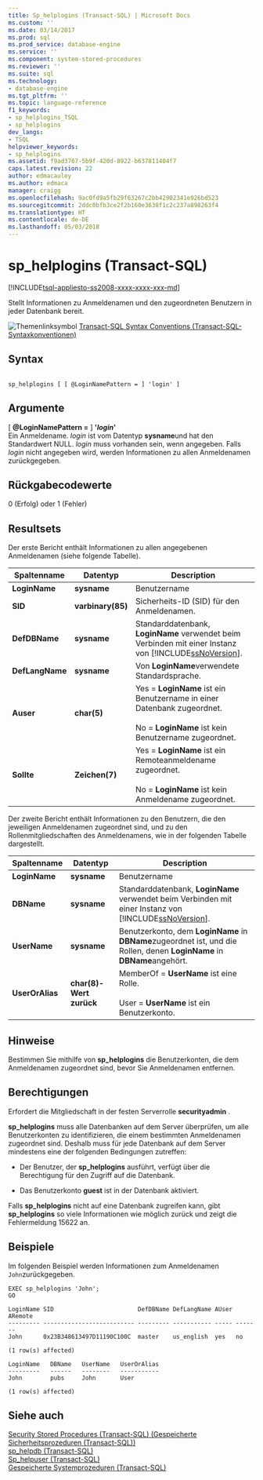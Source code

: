 ```yaml
---
title: Sp_helplogins (Transact-SQL) | Microsoft Docs
ms.custom: ''
ms.date: 03/14/2017
ms.prod: sql
ms.prod_service: database-engine
ms.service: ''
ms.component: system-stored-procedures
ms.reviewer: ''
ms.suite: sql
ms.technology:
- database-engine
ms.tgt_pltfrm: ''
ms.topic: language-reference
f1_keywords:
- sp_helplogins_TSQL
- sp_helplogins
dev_langs:
- TSQL
helpviewer_keywords:
- sp_helplogins
ms.assetid: f9ad3767-5b9f-420d-8922-b637811404f7
caps.latest.revision: 22
author: edmacauley
ms.author: edmaca
manager: craigg
ms.openlocfilehash: 9ac0fd9a5fb29f63267c2bb42902341e926bd523
ms.sourcegitcommit: 2ddc0bfb3ce2f2b160e3638f1c2c237a898263f4
ms.translationtype: HT
ms.contentlocale: de-DE
ms.lasthandoff: 05/03/2018
---
```

# <a name="sphelplogins-transact-sql"></a>sp_helplogins (Transact-SQL)
[!INCLUDE[tsql-appliesto-ss2008-xxxx-xxxx-xxx-md](../../includes/tsql-appliesto-ss2008-xxxx-xxxx-xxx-md.md)]

  Stellt Informationen zu Anmeldenamen und den zugeordneten Benutzern in jeder Datenbank bereit.  
  
 ![Themenlinksymbol](../../database-engine/configure-windows/media/topic-link.gif "Topic link icon") [Transact-SQL Syntax Conventions (Transact-SQL-Syntaxkonventionen)](../../t-sql/language-elements/transact-sql-syntax-conventions-transact-sql.md)  
  
## <a name="syntax"></a>Syntax  
  
```  
  
sp_helplogins [ [ @LoginNamePattern = ] 'login' ]  
```  
  
## <a name="arguments"></a>Argumente  
 [ **@LoginNamePattern =** ] **'***login***'**  
 Ein Anmeldename. *login* ist vom Datentyp **sysname**und hat den Standardwert NULL. *login* muss vorhanden sein, wenn angegeben. Falls *login* nicht angegeben wird, werden Informationen zu allen Anmeldenamen zurückgegeben.  
  
## <a name="return-code-values"></a>Rückgabecodewerte  
 0 (Erfolg) oder 1 (Fehler)  
  
## <a name="result-sets"></a>Resultsets  
 Der erste Bericht enthält Informationen zu allen angegebenen Anmeldenamen (siehe folgende Tabelle).  
  
|Spaltenname|Datentyp|Description|  
|-----------------|---------------|-----------------|  
|**LoginName**|**sysname**|Benutzername|  
|**SID**|**varbinary(85)**|Sicherheits-ID (SID) für den Anmeldenamen.|  
|**DefDBName**|**sysname**|Standarddatenbank, **LoginName** verwendet beim Verbinden mit einer Instanz von [!INCLUDE[ssNoVersion](../../includes/ssnoversion-md.md)].|  
|**DefLangName**|**sysname**|Von **LoginName**verwendete Standardsprache.|  
|**Auser**|**char(5)**|Yes = **LoginName** ist ein Benutzername in einer Datenbank zugeordnet.<br /><br /> No = **LoginName** ist kein Benutzername zugeordnet.|  
|**Sollte**|**Zeichen(7)**|Yes = **LoginName** ist ein Remoteanmeldename zugeordnet.<br /><br /> No = **LoginName** ist kein Anmeldename zugeordnet.|  
  
 Der zweite Bericht enthält Informationen zu den Benutzern, die den jeweiligen Anmeldenamen zugeordnet sind, und zu den Rollenmitgliedschaften des Anmeldenamens, wie in der folgenden Tabelle dargestellt.  
  
|Spaltenname|Datentyp|Description|  
|-----------------|---------------|-----------------|  
|**LoginName**|**sysname**|Benutzername|  
|**DBName**|**sysname**|Standarddatenbank, **LoginName** verwendet beim Verbinden mit einer Instanz von [!INCLUDE[ssNoVersion](../../includes/ssnoversion-md.md)].|  
|**UserName**|**sysname**|Benutzerkonto, dem **LoginName** in **DBName**zugeordnet ist, und die Rollen, denen **LoginName** in **DBName**angehört.|  
|**UserOrAlias**|**char(8)-Wert zurück**|MemberOf = **UserName** ist eine Rolle.<br /><br /> User = **UserName** ist ein Benutzerkonto.|  
  
## <a name="remarks"></a>Hinweise  
 Bestimmen Sie mithilfe von **sp_helplogins** die Benutzerkonten, die dem Anmeldenamen zugeordnet sind, bevor Sie Anmeldenamen entfernen.  
  
## <a name="permissions"></a>Berechtigungen  
 Erfordert die Mitgliedschaft in der festen Serverrolle **securityadmin** .  
  
 **sp_helplogins** muss alle Datenbanken auf dem Server überprüfen, um alle Benutzerkonten zu identifizieren, die einem bestimmten Anmeldenamen zugeordnet sind. Deshalb muss für jede Datenbank auf dem Server mindestens eine der folgenden Bedingungen zutreffen:  
  
-   Der Benutzer, der **sp_helplogins** ausführt, verfügt über die Berechtigung für den Zugriff auf die Datenbank.  
  
-   Das Benutzerkonto **guest** ist in der Datenbank aktiviert.  
  
 Falls **sp_helplogins** nicht auf eine Datenbank zugreifen kann, gibt **sp_helplogins** so viele Informationen wie möglich zurück und zeigt die Fehlermeldung 15622 an.  
  
## <a name="examples"></a>Beispiele  
 Im folgenden Beispiel werden Informationen zum Anmeldenamen `John`zurückgegeben.  
  
```  
EXEC sp_helplogins 'John';  
GO  
  
LoginName SID                        DefDBName DefLangName AUser ARemote   
--------- -------------------------- --------- ----------- ----- -------   
John      0x23B348613497D11190C100C  master    us_english  yes   no  
  
(1 row(s) affected)  
  
LoginName   DBName   UserName   UserOrAlias   
---------   ------   --------   -----------   
John        pubs     John       User          
  
(1 row(s) affected)  
```  
  
## <a name="see-also"></a>Siehe auch  
 [Security Stored Procedures &#40;Transact-SQL&#41; (Gespeicherte Sicherheitsprozeduren (Transact-SQL))](../../relational-databases/system-stored-procedures/security-stored-procedures-transact-sql.md)   
 [sp_helpdb &#40;Transact-SQL&#41;](../../relational-databases/system-stored-procedures/sp-helpdb-transact-sql.md)   
 [Sp_helpuser &#40;Transact-SQL&#41;](../../relational-databases/system-stored-procedures/sp-helpuser-transact-sql.md)   
 [Gespeicherte Systemprozeduren &#40;Transact-SQL&#41;](../../relational-databases/system-stored-procedures/system-stored-procedures-transact-sql.md)  
  
  
